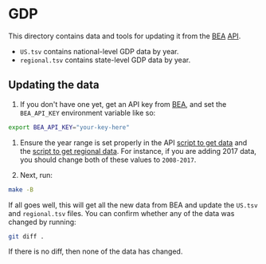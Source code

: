 # GDP

This directory contains data and tools for updating it from the [BEA] [API].

* `US.tsv` contains national-level GDP data by year.
* `regional.tsv` contains state-level GDP data by year.

## Updating the data
1. If you don't have one yet, get an API key from [BEA][API], and set the `BEA_API_KEY` environment variable like so:

  ```sh
  export BEA_API_KEY="your-key-here"
  ```

1. Ensure the year range is set properly in the API [script to get data](https://github.com/onrr/doi-extractives-data/blob/842b9c54646bd7c3b891a65b8a30bc0d57c85b4e/data/gdp/get-bea-data.js#L15)
   and the [script to get regional data](https://github.com/onrr/doi-extractives-data/blob/842b9c54646bd7c3b891a65b8a30bc0d57c85b4e/data/gdp/get-bea-regional.js#L8).
   For instance, if you are adding 2017 data, you should change both of these values to `2008-2017`.

2. Next, run:

  ```sh
  make -B
  ```

If all goes well, this will get all the new data from BEA and update the `US.tsv` and `regional.tsv` files.
You can confirm whether any of the data was changed by running:

```sh
git diff .
```

If there is no diff, then none of the data has changed.

[BEA]: http://www.bea.gov/
[API]: http://www.bea.gov/API/
